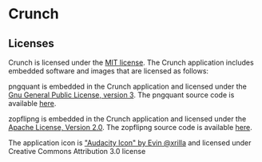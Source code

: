 # Crunch


## Licenses

Crunch is licensed under the [MIT license](https://github.com/chrissimpkins/Crunch/blob/master/LICENSE).  The Crunch application includes embedded software and images that are licensed as follows:

pngquant is embedded in the Crunch application and licensed under the [Gnu General Public License, version 3](https://github.com/pornel/pngquant/blob/master/COPYRIGHT).  The pngquant source code is available [here](https://github.com/pornel/pngquant).

zopflipng is embedded in the Crunch application and licensed under the [Apache License, Version 2.0](http://www.apache.org/licenses/LICENSE-2.0).  The zopflipng source code is available [here](https://github.com/google/zopfli).

The application icon is ["Audacity Icon" by Evin @xrilla](http://xillra.deviantart.com/art/Audacity-Icon-523082017) and licensed under Creative Commons Attribution 3.0 license
